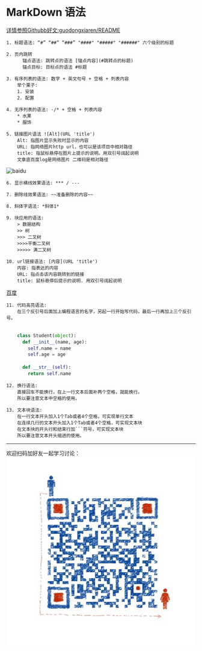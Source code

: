 # MarkDown 语法

[详情参照Githubb好文:guodongxiaren/README](https://github.com/guodongxiaren/README#readme)
```
1. 标题语法: “#” “##” “###” "####" "#####" "######" 六个级别的标题
```
```
2. 页内跳转
      锚点语法: 跳转点的语法 [锚点内容](#跳转点的标题)
      锚点目标: 目标点的语法 #标题
```
```
3. 有序列表的语法: 数字 + 英文句号 + 空格 + 列表内容
    举个栗子: 
    1. 安装
    2. 配置
```
```
4. 无序列表的语法: -/* + 空格 + 列表内容
    * 水果
    * 服饰
```
```
5. 链接图片语法 ![Alt](URL 'title')
    Alt: 指图片显示失败时显示的内容
    URL: 指网络图片http url，也可以是该项目中相对路径
    title: 指鼠标悬停在图片上提示的说明。用双引号阔起说明
    文章底百度log是网络图片 二维码是相对路径
```
![baidu](https://camo.githubusercontent.com/15675678891dead0d516b6ee7a57ed12101ce69a/687474703a2f2f7777772e62616964752e636f6d2f696d672f62646c6f676f2e676966 "百度logo")  
```
6. 显示横线效果语法: *** / --- 
```
```
7. 删除线效果语法: ~~准备删除的内容~~
```
```
8. 斜体字语法: *斜体1*
```
```
9. 块应用的语法: 
    > 数据结构
    >> 树
    >>> 二叉树
    >>>>平衡二叉树
    >>>>> 满二叉树
```
```
10. url链接语法: [内容](URL 'title')
    内容: 指表达的内容
    URL: 指点击该内容跳转到的链接
    title: 鼠标悬停后提示的说明. 用双引号阔起说明
```
[百度](www.baidu.com 'baidu')
```
11. 代码高亮语法:
    在三个反引号后面加上编程语言的名字，另起一行开始写代码，最后一行再加上三个反引号。
```
```Python

    class Student(object):
      def __init__(name, age):
        self.name = name
        self.age = age
      
      def __str__(self):
        return self.name

```  
```
12. 换行语法:
    直接回车不能换行，在上一行文本后面补两个空格，就能换行。
    所以要注意文本中空格的使用。
```
```
13. 文本块语法:
    在一行文本开头加入1个Tab或者4个空格，可实现单行文本
    在连续几行的文本开头加入1个Tab或者4个空格，可实现文本块
    在文本块的开头行和结束行加```符号，可实现文本块
    所以要注意文本开头缩进的使用。
```


***  

欢迎扫码加好友一起学习讨论：  
![](../../media/img/qrcode.jpg "微信扫码加好友")

